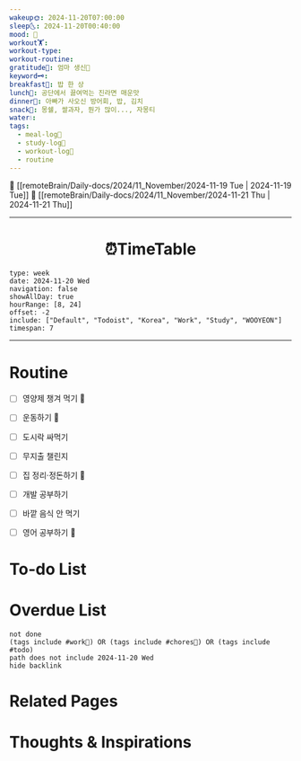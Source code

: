 ```yaml
---
wakeup🌞: 2024-11-20T07:00:00
sleep🌜: 2024-11-20T00:40:00
mood: 🤒
workout🏋️: 
workout-type: 
workout-routine: 
gratitude🙏: 엄마 생신🍰
keyword🗝️: 
breakfast🍳: 밥 한 상
lunch🍚: 공단에서 끓여먹는 진라면 매운맛
dinner🥗: 아빠가 사오신 방어회, 밥, 김치
snack🍬: 몽쉘, 쌀과자, 뭔가 많이..., 자몽티
water💧: 
tags:
  - meal-log📝
  - study-log📓
  - workout-log💪
  - routine
---
```


🔺 [[remoteBrain/Daily-docs/2024/11_November/2024-11-19 Tue | 2024-11-19 Tue]]
🔻 [[remoteBrain/Daily-docs/2024/11_November/2024-11-21 Thu | 2024-11-21 Thu]]
___
<h1> <center>⏰TimeTable </center> </h1>

```gEvent
type: week
date: 2024-11-20 Wed
navigation: false
showAllDay: true
hourRange: [8, 24]
offset: -2
include: ["Default", "Todoist", "Korea", "Work", "Study", "WOOYEON"]
timespan: 7
```

--- 


# Routine 

- [ ] 영양제 챙겨 먹기 🔼 
- [ ] 운동하기 🔼 
- [ ] 도시락 싸먹기 
- [ ] 무지출 챌린지 
- [ ] 집 정리·정돈하기 🔼
- [ ] 개발 공부하기
- [ ] 바깥 음식 안 먹기 
- [ ] 영어 공부하기 🔼 


# To-do List


# Overdue List
```tasks
not done
(tags include #work💼) OR (tags include #chores🧺) OR (tags include #todo)
path does not include 2024-11-20 Wed
hide backlink
```

# Related Pages



# Thoughts & Inspirations

